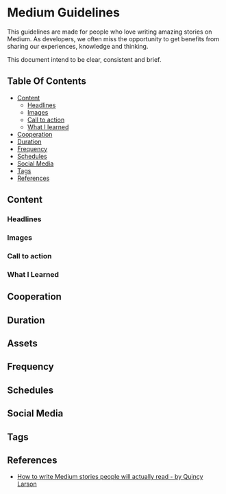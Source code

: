 # Medium Guidelines

This guidelines are made for people who love writing amazing stories on Medium. As developers, we often miss the opportunity to get benefits from sharing our experiences, knowledge and thinking. 

This document intend to be clear, consistent and brief.

## Table Of Contents

* [Content](#content)
  * [Headlines](#headlines)
  * [Images](#images)
  * [Call to action](#call-to-action)
  * [What I learned](#what-i-learned)
* [Cooperation](#cooperation)
* [Duration](#duration)
* [Frequency](#frequency)
* [Schedules](#schedules)
* [Social Media](#social-media)
* [Tags](#tags)
* [References](#references)

## Content

### Headlines

### Images

### Call to action

### What I Learned

## Cooperation

## Duration

## Assets

## Frequency

## Schedules

## Social Media

## Tags

## References

- [How to write Medium stories people will actually read - by Quincy Larson](https://medium.freecodecamp.org/how-to-write-medium-stories-people-will-actually-read-92e58a27c8d8)
